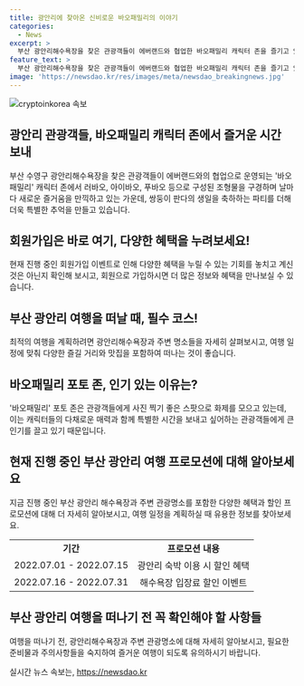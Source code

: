 ```yaml
---
title: 광안리에 찾아온 신비로운 바오패밀리의 이야기
categories:
  - News
excerpt: >
  부산 광안리해수욕장을 찾은 관광객들이 에버랜드와 협업한 바오패밀리 캐릭터 존을 즐기고 있다. 쌍둥이 판다의 생일을 축하하는 파티 콘셉트로 전시는 다음달 31일까지 진행된다. 
feature_text: >
  부산 광안리해수욕장을 찾은 관광객들이 에버랜드와 협업한 바오패밀리 캐릭터 존을 즐기고 있다. 쌍둥이 판다의 생일을 축하하는 파티 콘셉트로 전시는 다음달 31일까지 진행된다. 
image: 'https://newsdao.kr/res/images/meta/newsdao_breakingnews.jpg'
---
```


<p><img src="https://newsdao.kr/res/images/meta/newsdao_breakingnews.jpg" alt="cryptoinkorea 속보" /></p>

<h2 data-ke-size="size26">광안리 관광객들, 바오패밀리 캐릭터 존에서 즐거운 시간 보내</h2>

<p>부산 수영구 광안리해수욕장을 찾은 관광객들이 에버랜드와의 협업으로 운영되는 '바오패밀리' 캐릭터 존에서 러바오, 아이바오, 푸바오 등으로 구성된 조형물을 구경하며 날마다 새로운 즐거움을 만끽하고 있는 가운데, 쌍둥이 판다의 생일을 축하하는 파티를 더해 더욱 특별한 추억을 만들고 있습니다.</p>

<p data-ke-size="size16"></p>

<h2 data-ke-size="size24">회원가입은 바로 여기, 다양한 혜택을 누려보세요!</h2>

<p>현재 진행 중인 회원가입 이벤트로 인해 다양한 혜택을 누릴 수 있는 기회를 놓치고 계신 것은 아닌지 확인해 보시고, 회원으로 가입하시면 더 많은 정보와 혜택을 만나보실 수 있습니다.</p>

<p data-ke-size="size16"></p>

<h2 data-ke-size="size24">부산 광안리 여행을 떠날 때, 필수 코스!</h2>

<p>최적의 여행을 계획하려면 광안리해수욕장과 주변 명소들을 자세히 살펴보시고, 여행 일정에 맞춰 다양한 즐길 거리와 맛집을 포함하여 떠나는 것이 좋습니다.</p>

<p data-ke-size="size16"></p>

<h2 data-ke-size="size24">바오패밀리 포토 존, 인기 있는 이유는?</h2>

<p>'바오패밀리' 포토 존은 관광객들에게 사진 찍기 좋은 스팟으로 화제를 모으고 있는데, 이는 캐릭터들의 다채로운 매력과 함께 특별한 시간을 보내고 싶어하는 관광객들에게 큰 인기를 끌고 있기 때문입니다.</p>

<p data-ke-size="size16"></p>

<h2 data-ke-size="size24">현재 진행 중인 부산 광안리 여행 프로모션에 대해 알아보세요</h2>

<p>지금 진행 중인 부산 광안리 해수욕장과 주변 관광명소를 포함한 다양한 혜택과 할인 프로모션에 대해 더 자세히 알아보시고, 여행 일정을 계획하실 때 유용한 정보를 찾아보세요.</p>

<p data-ke-size="size16"></p>

<table>
  <tbody>
    <tr>
      <td style="text-align: center; height: 17px;"><b>기간</b></td>
      <td style="text-align: center; height: 17px;"><b>프로모션 내용</b></td>
    </tr>
    <tr>
      <td style="text-align: center; height: 17px;">2022.07.01 - 2022.07.15</td>
      <td style="text-align: center; height: 17px;">광안리 숙박 이용 시 할인 혜택</td>
    </tr>
    <tr>
      <td style="text-align: center; height: 17px;">2022.07.16 - 2022.07.31</td>
      <td style="text-align: center; height: 17px;">해수욕장 입장료 할인 이벤트</td>
    </tr>
  </tbody>
</table>

<p data-ke-size="size16"></p>

<h2 data-ke-size="size24">부산 광안리 여행을 떠나기 전 꼭 확인해야 할 사항들</h2>

<p>여행을 떠나기 전, 광안리해수욕장과 주변 관광명소에 대해 자세히 알아보시고, 필요한 준비물과 주의사항들을 숙지하여 즐거운 여행이 되도록 유의하시기 바랍니다.</p>
실시간 뉴스 속보는, <a href="https://newsdao.kr" rel="dofollow">https://newsdao.kr</a>


